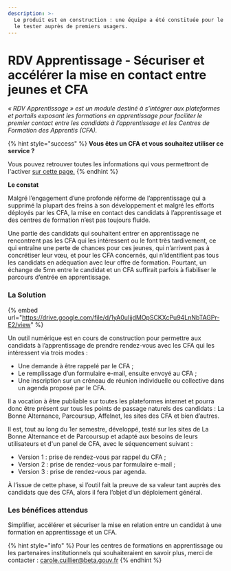 ```yaml
---
description: >-
  Le produit est en construction : une équipe a été constituée pour le lancer et
  le tester auprès de premiers usagers.
---
```


# RDV Apprentissage - Sécuriser et accélérer la mise en contact entre jeunes et CFA

_« RDV Apprentissage » est un module destiné à s’intégrer aux plateformes et portails exposant les formations en apprentissage pour faciliter le premier contact entre les candidats à l’apprentissage et les Centres de Formation des Apprentis \(CFA\)._

{% hint style="success" %}
**Vous êtes un CFA et vous souhaitez utiliser ce service ?** 

Vous pouvez retrouver toutes les informations qui vous permettront de l'activer [sur cette page.](https://mission-apprentissage.gitbook.io/general/les-services-en-devenir/prise-de-rendez-vous/vous-etes-un-cfa-et-vous-souhaitez-activer-le-service-mode-demploi)
{% endhint %}

**Le constat** 

Malgré l’engagement d’une profonde réforme de l’apprentissage qui a supprimé la plupart des freins à son développement et malgré les efforts déployés par les CFA, la mise en contact des candidats à l’apprentissage et des centres de formation n’est pas toujours fluide. 

Une partie des candidats qui souhaitent entrer en apprentissage ne rencontrent pas les CFA qui les intéressent ou le font très tardivement, ce qui entraîne une perte de chances pour ces jeunes, qui n’arrivent pas à concrétiser leur vœu, et pour les CFA concernés, qui n’identifient pas tous les candidats en adéquation avec leur offre de formation. Pourtant, un échange de 5mn entre le candidat et un CFA suffirait parfois à fiabiliser le parcours d’entrée en apprentissage.

### La Solution

{% embed url="https://drive.google.com/file/d/1yA0uIijdMOpSCKXcPu94LnNbTAGPr-E2/view" %}

Un outil numérique est en cours de construction pour permettre aux candidats à l’apprentissage de prendre rendez-vous avec les CFA qui les intéressent via trois modes : 

* Une demande à être rappelé par le CFA ;
* Le remplissage d’un formulaire e-mail, ensuite envoyé au CFA ;
* Une inscription sur un créneau de réunion individuelle ou collective dans un agenda proposé par le CFA.

Il a vocation à être publiable sur toutes les plateformes internet et pourra donc être présent sur tous les points de passage naturels des candidats : La Bonne Alternance, Parcoursup, Affelnet, les sites des CFA et bien d’autres.

Il est, tout au long du 1er semestre, développé, testé sur les sites de La Bonne Alternance et de Parcoursup et adapté aux besoins de leurs utilisateurs et d'un panel de CFA, avec le séquencement suivant : 

* Version 1 : prise de rendez-vous par rappel du CFA ;
* Version 2 : prise de rendez-vous par formulaire e-mail ; 
* Version 3 : prise de rendez-vous par agenda.

À l’issue de cette phase, si l’outil fait la preuve de sa valeur tant auprès des candidats que des CFA, alors il fera l’objet d’un déploiement général.

### Les bénéfices attendus

Simplifier, accélérer et sécuriser la mise en relation entre un candidat à une formation en apprentissage et un CFA.

{% hint style="info" %}
 Pour les centres de formations en apprentissage ou les partenaires institutionnels qui souhaiteraient en savoir plus, merci de contacter : [carole.cuillier@beta.gouv.fr](mailto:carole.cuillier@beta.gouv.fr)
{% endhint %}


